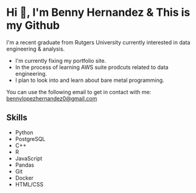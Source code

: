 # Hi 👋, I'm Benny Hernandez & This is my Github
I'm a recent graduate from Rutgers University currently interested in data engineering & analysis.
- I'm currently fixing my portfolio site.
- In the process of learning AWS suite prodcuts related to data engineering.
- I plan to look into and learn about bare metal programming.

You can use the following email to get in contact with me: bennylopezhernandez0@gmail.com


## Skills
- Python
- PostgreSQL
- C++
- R
- JavaScript
- Pandas
- Git
- Docker
- HTML/CSS

<!--
**Xenny-sudo/Xenny-sudo** is a ✨ _special_ ✨ repository because its `README.md` (this file) appears on your GitHub profile.

Here are some ideas to get you started:

- 🔭 I’m currently working on ...
- 🌱 I’m currently learning ...
- 👯 I’m looking to collaborate on ...
- 🤔 I’m looking for help with ...
- 💬 Ask me about ...
- 📫 How to reach me: ...
- 😄 Pronouns: ...
- ⚡ Fun fact: ...
-->
